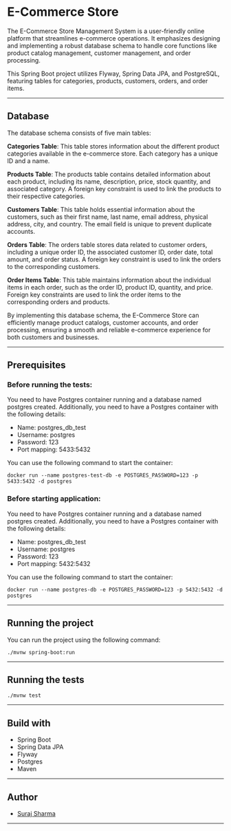 # E-Commerce Store

The E-Commerce Store Management System is a user-friendly online platform that streamlines e-commerce operations. It
emphasizes designing and implementing a robust database schema to handle core functions like product catalog management,
customer management, and order processing.

This Spring Boot project utilizes Flyway, Spring Data JPA, and PostgreSQL, featuring tables for categories, products,
customers, orders, and order items.

---

## Database

The database schema consists of five main tables:

<b>Categories Table</b>: This table stores information about the different product categories available in the
e-commerce
store. Each category has a unique ID and a name.

<b>Products Table</b>: The products table contains detailed information about each product, including its name,
description,
price, stock quantity, and associated category. A foreign key constraint is used to link the products to their
respective categories.

<b>Customers Table</b>: This table holds essential information about the customers, such as their first name, last name,
email
address, physical address, city, and country. The email field is unique to prevent duplicate accounts.

<b>Orders Table</b>: The orders table stores data related to customer orders, including a unique order ID, the
associated
customer ID, order date, total amount, and order status. A foreign key constraint is used to link the orders to the
corresponding customers.

<b>Order Items Table</b>: This table maintains information about the individual items in each order, such as the order
ID,
product ID, quantity, and price. Foreign key constraints are used to link the order items to the corresponding orders
and products.

By implementing this database schema, the E-Commerce Store can efficiently manage product catalogs,
customer accounts, and order processing, ensuring a smooth and reliable e-commerce experience for both customers and
businesses.

---

## Prerequisites

### Before running the tests:

You need to have Postgres container running and a database named postgres created.
Additionally, you need to have a Postgres container with the following details:

- Name: postgres_db_test
- Username: postgres
- Password: 123
- Port mapping: 5433:5432

You can use the following command to start the container:

```shell
docker run --name postgres-test-db -e POSTGRES_PASSWORD=123 -p 5433:5432 -d postgres
```

### Before starting application:

You need to have Postgres container running and a database named postgres created.
Additionally, you need to have a Postgres container with the following details:

- Name: postgres_db_test
- Username: postgres
- Password: 123
- Port mapping: 5432:5432

You can use the following command to start the container:

```shell
docker run --name postgres-db -e POSTGRES_PASSWORD=123 -p 5432:5432 -d postgres
```

---

## Running the project

You can run the project using the following command:

```shell
./mvnw spring-boot:run
```

---

## Running the tests

```shell
./mvnw test
```

---

## Build with

- Spring Boot
- Spring Data JPA
- Flyway
- Postgres
- Maven

---

## Author

- [Suraj Sharma](https://github.com/jar-us)

---

